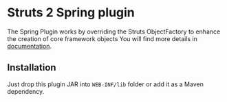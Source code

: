 # Struts 2 Spring plugin
The Spring Plugin works by overriding the Struts ObjectFactory to enhance the creation of core framework objects
You will find more details in [documentation](https://struts.apache.org/plugins/spring/).

## Installation
Just drop this plugin JAR into `WEB-INF/lib` folder or add it as a Maven dependency.
